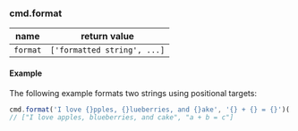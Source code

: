 ### cmd.format

| name       | return value                 |
|------------|----------------------------- |
| `format`   | `['formatted string', ...]`  |

#### Example

The following example formats two strings using positional targets:

```js
cmd.format('I love {}pples, {}lueberries, and {}ake', '{} + {} = {}')('a', 'b', 'c');
// ["I love apples, blueberries, and cake", "a + b = c"]
```
